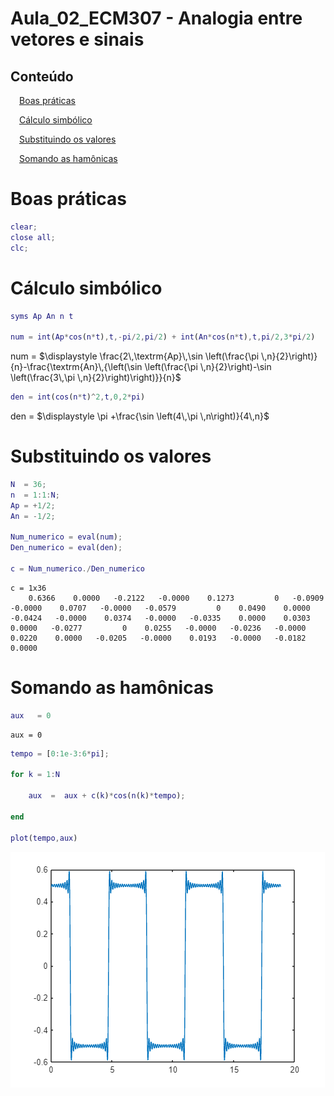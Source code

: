 
# Aula\_02\_ECM307 \- Analogia entre vetores e sinais
<a name="beginToc"></a>

## Conteúdo        
&emsp;[Boas práticas](#boas-práticas)
 
&emsp;[Cálculo simbólico](#cálculo-simbólico)
 
&emsp;[Substituindo os valores](#substituindo-os-valores)
 
&emsp;[Somando as hamônicas](#somando-as-hamônicas)
 
<a name="endToc"></a>

# Boas práticas
```matlab
clear;
close all;
clc;
```

# Cálculo simbólico
```matlab
syms Ap An n t

num = int(Ap*cos(n*t),t,-pi/2,pi/2) + int(An*cos(n*t),t,pi/2,3*pi/2)
```
num = 
 $\displaystyle \frac{2\,\textrm{Ap}\,\sin \left(\frac{\pi \,n}{2}\right)}{n}-\frac{\textrm{An}\,{\left(\sin \left(\frac{\pi \,n}{2}\right)-\sin \left(\frac{3\,\pi \,n}{2}\right)\right)}}{n}$
 

```matlab
den = int(cos(n*t)^2,t,0,2*pi)
```
den = 
 $\displaystyle \pi +\frac{\sin \left(4\,\pi \,n\right)}{4\,n}$
 

# Substituindo os valores
```matlab
N  = 36;
n  = 1:1:N;
Ap = +1/2;
An = -1/2;

Num_numerico = eval(num);
Den_numerico = eval(den);

c = Num_numerico./Den_numerico
```

```matlabTextOutput
c = 1x36
    0.6366    0.0000   -0.2122   -0.0000    0.1273         0   -0.0909   -0.0000    0.0707   -0.0000   -0.0579         0    0.0490    0.0000   -0.0424   -0.0000    0.0374   -0.0000   -0.0335    0.0000    0.0303    0.0000   -0.0277         0    0.0255   -0.0000   -0.0236   -0.0000    0.0220    0.0000   -0.0205   -0.0000    0.0193   -0.0000   -0.0182    0.0000

```

# Somando as hamônicas
```matlab
aux   = 0
```

```matlabTextOutput
aux = 0
```

```matlab
tempo = [0:1e-3:6*pi];

for k = 1:N

    aux  =  aux + c(k)*cos(n(k)*tempo);

end

plot(tempo,aux)
```

![figure_0.png](Aula_02_analogiaEntreVetoreseSinais_media/figure_0.png)


